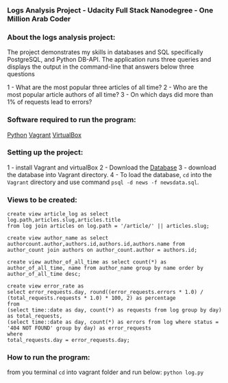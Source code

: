 ### Logs Analysis Project - Udacity Full Stack Nanodegree - One Million 	 Arab Coder

### About the logs analysis project:
The project demonstrates my skills in databases and SQL specifically PostgreSQL, and Python DB-API. The application runs three queries and displays the output in the command-line that answers below three questions

1 - What are the most popular three articles of all time?
2 - Who are the most popular article authors of all time?
3 - On which days did more than 1% of requests lead to errors?

### Software required to run the program:
[Python](https://www.python.org/)
[Vagrant](https://www.vagrantup.com/)
[VirtualBox](https://www.virtualbox.org/)

### Setting up the project:
1 - install Vagrant and virtualBox
2 - Download the [Database](https://d17h27t6h515a5.cloudfront.net/topher/2016/August/57b5f748_newsdata/newsdata.zip)
3 - download the database into Vagrant directory.
4 - To load the database, `cd` into the `Vagrant` directory and use command
	```psql -d news -f newsdata.sql```.
### Views to be created:
    create view article_log as select log.path,articles.slug,articles.title
	from log join articles on log.path = '/article/' || articles.slug;

	create view author_name as select authorcount.author,authors.id,authors.id,authors.name from author_count join authors on author_count.author = authors.id;

	create view author_of_all_time as select count(*) as author_of_all_time, name from author_name group by name order by author_of_all_time desc;

	create view error_rate as 
	select error_requests.day, round((error_requests.errors * 1.0) / (total_requests.requests * 1.0) * 100, 2) as percentage
	from
	(select time::date as day, count(*) as requests from log group by day) as total_requests, 
	(select time::date as day, count(*) as errors from log where status = '404 NOT FOUND' group by day) as error_requests
	where
	total_requests.day = error_requests.day;

### How to run the program:
from you terminal `cd` into vagrant folder and run below:
	```python log.py```

